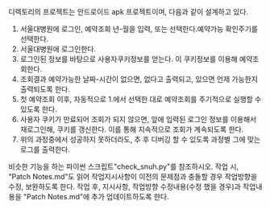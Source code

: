 디렉토리의 프로젝트는 안드로이드 apk 프로젝트이며, 다음과 같이 설계하고 있다.

1. 서울대병원에 로그인, 예약조회 년-월을 입력, 또는 선택한다.예약가능 확인주기를 선택한다.
2. 서울대병원에 로그인한다.
3. 로그인된 정보를 바탕으로 사용자쿠키정보를 얻는다. 이 쿠키정보를 이용해 예약조회한다. 
4. 조회결과 예약가능한 날짜-시간이 없으면, 없다고 출력되고, 있으면 언제 가능한지 출력되도록 한다.  
5. 첫 예약조회 이후, 자동적으로 1.에서 선택한 대로 예약조회를 주기적으로 실행할 수 있도록 한다.
6. 사용자 쿠키가 만료되어 조회가 되지 않으면, 앞에 입력된 로그인 정보를 이용해서 재로그인해, 쿠키를 갱신한다. 이를 통해 지속적으로 조회가 계속되도록 한다.
7. 위의 과정중에서 성공하지 못하더라도, 추 후 디버깅 할 수 있도록 과정별 그에 맞는 로그를 출력한다. 

비슷한 기능을 하는 파이썬 스크립트"check_snuh.py"를 참조하시오. 
작업 시, "Patch Notes.md"도 읽어 작업지시사항이 이전의 문제점과 충돌할 경우 작업방향을 수정, 보완하도록 한다.
작업 후, 지시사항, 작업방향 수정내용(수정 했을 경우)과 작업내용을 "Patch Notes.md"에 추가 업데이트하도록 한다. 
